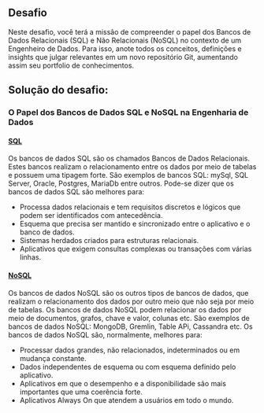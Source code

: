 ## Desafio
Neste desafio, você terá a missão de compreender o papel dos Bancos de Dados Relacionais (SQL) e Não Relacionais (NoSQL) no contexto de um Engenheiro de Dados. Para isso, anote todos os conceitos, definições e insights que julgar relevantes em um novo repositório Git, aumentando assim seu portfolio de conhecimentos.

## Solução do desafio:

### O Papel dos Bancos de Dados SQL e NoSQL na Engenharia de Dados

#### <u>SQL</u>
Os bancos de dados SQL são os chamados Bancos de Dados Relacionais. Estes bancos realizam o relacionamento entre os dados por meio de tabelas e possuem uma tipagem forte.
São exemplos de bancos SQL: mySql, SQL Server, Oracle, Postgres, MariaDb entre outros.
Pode-se dizer que os bancos de dados SQL são melhores para:
* Processa dados relacionais e tem requisitos discretos e lógicos que podem ser identificados com antecedência.
* Esquema que precisa ser mantido e sincronizado entre o aplicativo e o banco de dados.
* Sistemas herdados criados para estruturas relacionais.
* Aplicativos que exigem consultas complexas ou transações com várias linhas.

#### <u>NoSQL</u>
Os bancos de dados NoSQL são os outros tipos de bancos de dados, que realizam o relacionamento dos dados por outro meio que não seja por meio de tabelas.
Os bancos de dados NoSQL podem relacionar os dados por meio de documentos, grafos, chave e valor, colunas etc.
São exemplos de bancos de dados NoSQL: MongoDB, Gremlin, Table APi, Cassandra etc.
Os bancos de dados NoSQL são, normalmente, melhores para:
* Processar dados grandes, não relacionados, indeterminados ou em mudança constante.
* Dados independentes de esquema ou com esquema definido pelo aplicativo.
* Aplicativos em que o desempenho e a disponibilidade são mais importantes que uma coerência forte.
* Aplicativos Always On que atendem a usuários em todo o mundo.
